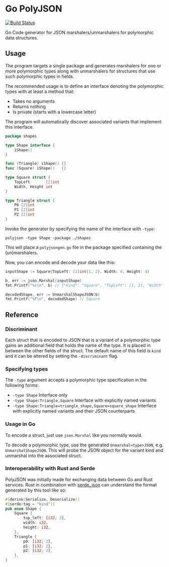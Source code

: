 Go PolyJSON
===========

[![Build Status](https://github.com/polyfloyd/go-polyjson/workflows/CI/badge.svg)](https://github.com/polyfloyd/go-polyjson/actions)

Go Code generator for JSON marshalers/unmarshalers for polymorphic
data structures.


## Usage
The program targets a single package and generates marshalers for one or more
polymorphic types along with unmarshalers for structures that use such
polymorphic types in fields.

The recommended usage is to define an interface denoting the polymorphic types
with at least a method that:
* Takes no arguments
* Returns nothing
* Is private (starts with a lowercase letter)

The program will automatically discover associated variants that implement this
interface.
```go
package shapes

type Shape interface {
	iShape()
}

func (Triangle) iShape() {}
func (Square) iShape()   {}

type Square struct {
	TopLeft       [2]int
	Width, Height int
}

type Triangle struct {
	P0 [2]int
	P1 [2]int
	P2 [2]int
}
```
Invoke the generator by specifying the name of the interface with `-type`:
```
polyjson -type Shape -package ./shapes
```
This will place a `polyjsongen.go` file in the package specified containing the
(un)marshalers.

Now, you can encode and decode your data like this:
```go
inputShape := Square{TopLeft: [2]int{1, 2}, Width: 4, Height: 4}

b, err := json.Marshal(inputShape)
fmt.Printf("%s\n", b) // {"kind": "Square", "TopLeft": [1, 2], "Width": 4, "Height": 4}

decodedShape, err := UnmarshalShapeJSON(b)
fmt.Printf("%T\n", decodedShape) // Square
````


## Reference

### Discriminant
Each struct that is encoded to JSON that is a variant of a polymorphic type
gains an additional field that holds the name of the type. It is placed in
between the other fields of the struct. The default name of this field is
`kind` and it can be altered by setting the `-discriminant` flag.

### Specifying types
The `-type` argument accepts a polymorphic type specification in the following forms:
* `-type Shape` Interface only
* `-type Shape:Triangle,Square` Interface with explicitly named variants
* `-type Shape:Triangle=triangle_shape,Square=square_shape` Interface with
  explicitly named variants and their JSON counterparts

### Usage in Go
To encode a struct, just use `json.Marshal` like you normally would.

To decode a polymorphic type, use the generated `Unmarshal<type>JSON`, e.g.
`UnmarshalShapeJSON`. This will probe the JSON object for the variant kind and
unmarshal into the associated struct.

### Interoperability with Rust and Serde
PolyJSON was initially made for exchanging data between Go and Rust services.
Rust in combination with [serde_json](https://crates.io/crates/serde-json) can
understand the format generated by this tool like so:

```rust
#[derive(Serialize, Deserialize)]
#[serde(tag = "kind")]
pub enum Shape {
	Square {
		top_left: [i32; 2],
		width: i32,
		height: i32,
	},
	Triangle {
		p0: [i32; 2],
		p1: [i32; 2],
		p2: [i32; 2],
	},
}
```

